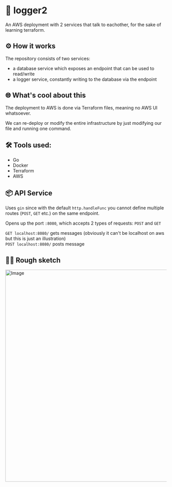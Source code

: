 # 🚀 logger2

An AWS deployment with 2 services that talk to eachother, for the sake of learning terraform.

## ⚙️ How it works

The repository consists of two services:

- a database service which exposes an endpoint that can be used to read/write
- a logger service, constantly writing to the database via the endpoint

## 🌐 What's cool about this

The deployment to AWS is done via Terraform files, meaning no AWS UI whatsoever.

We can re-deploy or modify the entire infrastructure by just modifying our file and running one command.

## 🛠️ Tools used:

- Go
- Docker
- Terraform
- AWS

## 📦 API Service
Uses `gin` since with the default `http.handleFunc` you cannot define multiple routes (`POST`, `GET` etc.) on the same endpoint.

Opens up the port `:8080`, which accepts 2 types of requests: `POST` and `GET`

`GET localhost:8080/` gets messages (obviously it can't be localhost on aws but this is just an illustration)<br>
`POST localhost:8080/` posts message

## ✍🏻 Rough sketch
<img width="1247" height="663" alt="Image" src="https://github.com/user-attachments/assets/8a5e8d72-f1cb-4e88-bbe8-37131ebf00b6" />
